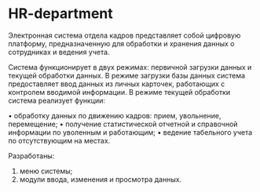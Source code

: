 # HR-department
Электронная система отдела кадров представляет собой цифровую платформу, предназначенную для обработки и хранения данных о сотрудниках и ведения учета.

Система функционирует в двух режимах: первичной загрузки данных и текущей обработки данных.
В режиме загрузки базы данных система предоставляет ввод данных из личных карточек, работающих с контролем вводимой информации.
В режиме текущей обработки система реализует функции:

  • обработку данных по движению кадров: прием, увольнение, перемещение;
  • получение статистической отчетной и справочной информации по уволенным и работающим;
  • ведение табельного учета по отсутствующим на местах.

Разработаны:
1) 	меню системы;
2) 	модули ввода, изменения и просмотра данных.
